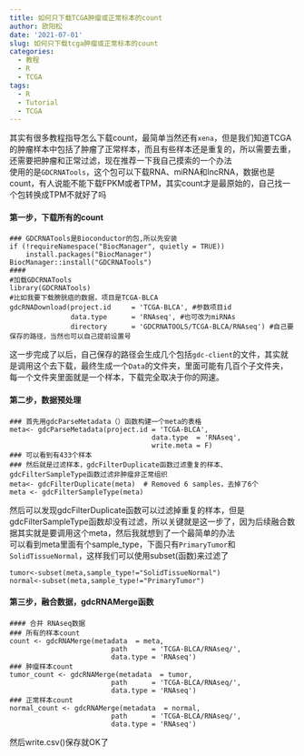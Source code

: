 ```yaml
---
title: 如何只下载TCGA肿瘤或正常标本的count
author: 欧阳松
date: '2021-07-01'
slug: 如何只下载tcga肿瘤或正常标本的count
categories:
  - 教程
  - R
  - TCGA
tags:
  - R
  - Tutorial
  - TCGA
---
```


其实有很多教程指导怎么下载count，最简单当然还有`xena`，但是我们知道TCGA的肿瘤样本中包括了肿瘤了正常样本，而且有些样本还是重复的，所以需要去重，还需要把肿瘤和正常过滤，现在推荐一下我自己摸索的一个办法\
使用的是`GDCRNATools`，这个包可以下载RNA、miRNA和lncRNA，数据也是count，有人说能不能下载FPKM或者TPM，其实count才是最原始的，自己找一个包转换成TPM不就好了吗

#### **第一步，下载所有的count**

    ### GDCRNATools是Bioconductor的包,所以先安装
    if (!requireNamespace("BiocManager", quietly = TRUE))
        install.packages("BiocManager")
    BiocManager::install("GDCRNATools")
    #### 
    #加载GDCRNATools
    library(GDCRNATools)
    #比如我要下载膀胱癌的数据，项目是TCGA-BLCA
    gdcRNADownload(project.id     = 'TCGA-BLCA', #参数项目id
                   data.type      = 'RNAseq', #也可改为miRNAs
                   directory      = 'GDCRNATOOLS/TCGA-BLCA/RNAseq') #自己要保存的路径，当然也可以自己提前设置号

这一步完成了以后，自己保存的路径会生成几个包括`gdc-client`的文件，其实就是调用这个去下载，最终生成一个`Data`的文件夹，里面可能有几百个子文件夹，每一个文件夹里面就是一个样本，下载完全取决于你的网速。

#### **第二步，数据预处理**

    ### 首先用gdcParseMetadata（）函数构建一个meta的表格
    meta<- gdcParseMetadata(project.id = 'TCGA-BLCA',
                                       data.type  = 'RNAseq', 
                                       write.meta = F)
    ### 可以看到有433个样本
    ### 然后就是过滤样本，gdcFilterDuplicate函数过滤重复的样本、gdcFilterSampleType函数过滤非肿瘤非正常组织
    meta<- gdcFilterDuplicate(meta)  # Removed 6 samples，去掉了6个
    meta <- gdcFilterSampleType(meta)

然后可以发现gdcFilterDuplicate函数可以过滤掉重复的样本，但是gdcFilterSampleType函数却没有过滤，所以关键就是这一步了，因为后续融合数据其实就是要调用这个meta，然后我就想到了一个最简单的办法\
可以看到meta里面有个sample_type，下面只有`PrimaryTumor`和`SolidTissueNormal`，这样我们可以使用subset(函数)来过滤了

    tumor<-subset(meta,sample_type!="SolidTissueNormal")
    normal<-subset(meta,sample_type!="PrimaryTumor")

#### **第三步，融合数据，gdcRNAMerge函数**

    #### 合并 RNAseq数据
    ### 所有的样本count
    count <- gdcRNAMerge(metadata  = meta, 
                             path      = 'TCGA-BLCA/RNAseq/', 
                             data.type = 'RNAseq')
    ### 肿瘤样本count
    tumor_count <- gdcRNAMerge(metadata  = tumor, 
                             path      = 'TCGA-BLCA/RNAseq/', 
                             data.type = 'RNAseq')
    ### 正常样本count
    normal_count <- gdcRNAMerge(metadata  = normal, 
                             path      = 'TCGA-BLCA/RNAseq/', 
                             data.type = 'RNAseq')

然后write.csv()保存就OK了
